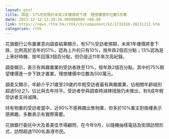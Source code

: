 ```yaml
---
layout: post
title: 調查：57%市民預計未來1年樓價將下跌　理想樓價中位數5百萬
date: 2023-12-12 13:38:36.000000000 +08:00
link: https://news.rthk.hk/rthk/ch/component/k2/1731910-20231212.htm
categories: rthk
---
```


花旗銀行公布置業意向調查結果顯示，有57%受訪者預期，未來1年樓價將會下跌，比例高於去年的51%，認為上升的只有10%，按年跌2個百分點；13%認為是上車好時機，按年回落3個百分點，但仍是近11年來次高紀錄。

調查顯示，表示有興趣置業的受訪者跌至13%，按年跌2個百分點。其中的75%期望樓價進一步下跌才置業，理想樓價中位數為500萬元。

調查又顯示，年齡介乎21歲至29歲的年輕受訪者最有興趣置業，佔相關年齡組別超過5分之1，佔比與去年持平。受訪者參與調查時減辣措施仍未推出，有8成年輕受訪者支持減辣。

持有物業的受訪者當中，近90%不感興趣出售物業，但多於10%業主對換樓表示感興趣，多數表示有實際需要。

花旗銀行委託中大及善美佳市場顧問，在今年9月，以隨機抽樣電話及街頭訪問形式，訪問超過1100名香港市民。
